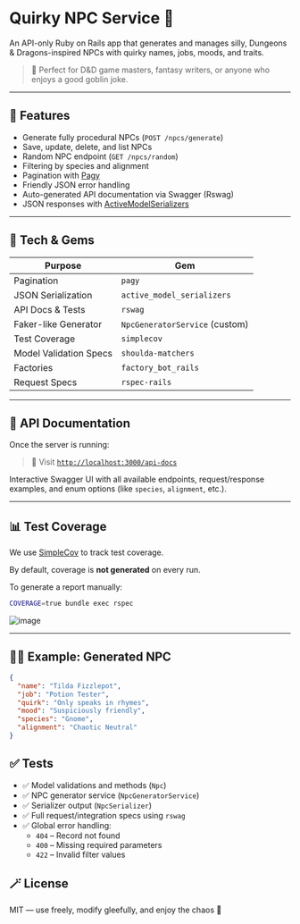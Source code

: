 # Quirky NPC Service 🎲

An API-only Ruby on Rails app that generates and manages silly, Dungeons & Dragons-inspired NPCs with quirky names, jobs, moods, and traits.

> 🧠 Perfect for D&D game masters, fantasy writers, or anyone who enjoys a good goblin joke.

---

## 🚀 Features

- Generate fully procedural NPCs (`POST /npcs/generate`)
- Save, update, delete, and list NPCs
- Random NPC endpoint (`GET /npcs/random`)
- Filtering by species and alignment
- Pagination with [Pagy](https://github.com/ddnexus/pagy)
- Friendly JSON error handling
- Auto-generated API documentation via Swagger (Rswag)
- JSON responses with [ActiveModelSerializers](https://github.com/rails-api/active_model_serializers)

---

## 🧪 Tech & Gems

| Purpose               | Gem               |
|----------------------|-------------------|
| Pagination           | `pagy`            |
| JSON Serialization   | `active_model_serializers` |
| API Docs & Tests     | `rswag`           |
| Faker-like Generator | `NpcGeneratorService` (custom) |
| Test Coverage        | `simplecov`       |
| Model Validation Specs | `shoulda-matchers` |
| Factories            | `factory_bot_rails` |
| Request Specs        | `rspec-rails`     |

---

## 📘 API Documentation

Once the server is running:

> 🔗 Visit [`http://localhost:3000/api-docs`](http://localhost:3000/api-docs)

Interactive Swagger UI with all available endpoints, request/response examples, and enum options (like `species`, `alignment`, etc.).

---

## 📊 Test Coverage

We use [SimpleCov](https://github.com/simplecov-ruby/simplecov) to track test coverage.

By default, coverage is **not generated** on every run.

To generate a report manually:

```bash
COVERAGE=true bundle exec rspec
```
![image](https://github.com/user-attachments/assets/fcaf0120-d08d-4fdd-a535-f76191296874)


---

## 🧙‍♂️ Example: Generated NPC
```json
{
  "name": "Tilda Fizzlepot",
  "job": "Potion Tester",
  "quirk": "Only speaks in rhymes",
  "mood": "Suspiciously friendly",
  "species": "Gnome",
  "alignment": "Chaotic Neutral"
}
```

## ✅ Tests

- ✅ Model validations and methods (`Npc`)
- ✅ NPC generator service (`NpcGeneratorService`)
- ✅ Serializer output (`NpcSerializer`)
- ✅ Full request/integration specs using `rswag`
- ✅ Global error handling:
  - `404` – Record not found
  - `400` – Missing required parameters
  - `422` – Invalid filter values

## 🪄 License

MIT — use freely, modify gleefully, and enjoy the chaos 🐉
